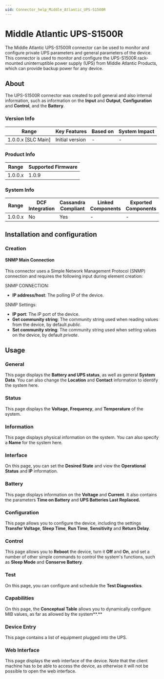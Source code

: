 ```yaml
---
uid: Connector_help_Middle_Atlantic_UPS-S1500R
---
```


# Middle Atlantic UPS-S1500R

The Middle Atlantic UPS-S1500R connector can be used to monitor and configure private UPS parameters and general parameters of the device. This connector is used to monitor and configure the UPS-S1500R rack-mounted uninterruptible power supply (UPS) from Middle Atlantic Products, which can provide backup power for any device.

## About

The UPS-S1500R connector was created to poll general and also internal information, such as information on the **Input** and **Output**, **Configuration** and **Control**, and the **Battery**.

### Version Info

| Range                | Key Features     | Based on     | System Impact     |
|----------------------|------------------|--------------|-------------------|
| 1.0.0.x [SLC Main]   | Initial version  | -            | -                 |

### Product Info

| Range     | Supported Firmware     |
|-----------|------------------------|
| 1.0.0.x   | 1.0.9                  |

### System Info

| Range     | DCF Integration     | Cassandra Compliant     | Linked Components     | Exported Components     |
|-----------|---------------------|-------------------------|-----------------------|-------------------------|
| 1.0.0.x   | No                  | Yes                     | -                     | -                       |

## Installation and configuration

### Creation

#### SNMP Main Connection

This connector uses a Simple Network Management Protocol (SNMP) connection and requires the following input during element creation:

SNMP CONNECTION:

- **IP address/host**: The polling IP of the device.

SNMP Settings:

- **IP port**: The IP port of the device.
- **Get community string**: The community string used when reading values from the device, by default *public*.
- **Set community string**: The community string used when setting values on the device, by default *private*.

## Usage

### General

This page displays the **Battery and UPS status**, as well as general **System Data**. You can also change the **Location** and **Contact** information to identify the system here.

### Status

This page displays the **Voltage**, **Frequency**, and **Temperature** of the system.

### Information

This page displays physical information on the system. You can also specify a **Name** for the system here.

### Interface

On this page, you can set the **Desired State** and view the **Operational Status** and **IP** information.

### Battery

This page displays information on the **Voltage** and **Current**. It also contains the parameters **Time on Battery** and **UPS Batteries Last Replaced.**

### Configuration

This page allows you to configure the device, including the settings **Transfer Voltage**, **Sleep Time**, **Run Time**, **Sensitivity** and **Return Delay**.

### Control

This page allows you to **Reboot** the device, turn it **Off** and **On**, and set a number of other simple commands to control the system's functions, such as **Sleep Mode** and **Conserve Battery**.

### Test

On this page, you can configure and schedule the **Test Diagnostics**.

### Capabilities

On this page, the **Conceptual Table** allows you to dynamically configure MIB values, as far as allowed by the system**.**

### Device Entry

This page contains a list of equipment plugged into the UPS.

### Web Interface

This page displays the web interface of the device. Note that the client machine has to be able to access the device, as otherwise it will not be possible to open the web interface.
